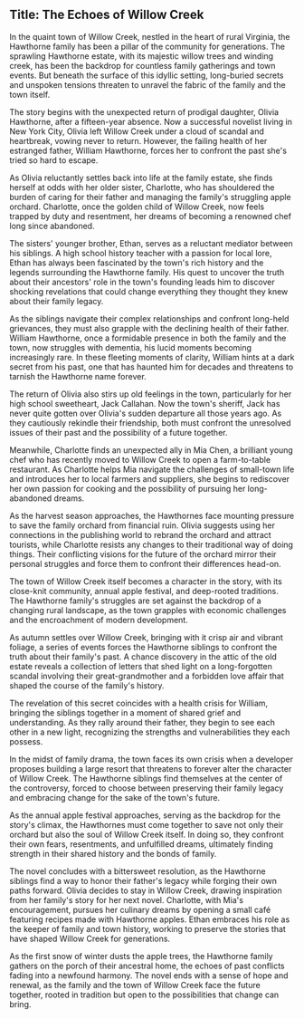
## Title: The Echoes of Willow Creek

In the quaint town of Willow Creek, nestled in the heart of rural Virginia, the Hawthorne family has been a pillar of the community for generations. The sprawling Hawthorne estate, with its majestic willow trees and winding creek, has been the backdrop for countless family gatherings and town events. But beneath the surface of this idyllic setting, long-buried secrets and unspoken tensions threaten to unravel the fabric of the family and the town itself.

The story begins with the unexpected return of prodigal daughter, Olivia Hawthorne, after a fifteen-year absence. Now a successful novelist living in New York City, Olivia left Willow Creek under a cloud of scandal and heartbreak, vowing never to return. However, the failing health of her estranged father, William Hawthorne, forces her to confront the past she's tried so hard to escape.

As Olivia reluctantly settles back into life at the family estate, she finds herself at odds with her older sister, Charlotte, who has shouldered the burden of caring for their father and managing the family's struggling apple orchard. Charlotte, once the golden child of Willow Creek, now feels trapped by duty and resentment, her dreams of becoming a renowned chef long since abandoned.

The sisters' younger brother, Ethan, serves as a reluctant mediator between his siblings. A high school history teacher with a passion for local lore, Ethan has always been fascinated by the town's rich history and the legends surrounding the Hawthorne family. His quest to uncover the truth about their ancestors' role in the town's founding leads him to discover shocking revelations that could change everything they thought they knew about their family legacy.

As the siblings navigate their complex relationships and confront long-held grievances, they must also grapple with the declining health of their father. William Hawthorne, once a formidable presence in both the family and the town, now struggles with dementia, his lucid moments becoming increasingly rare. In these fleeting moments of clarity, William hints at a dark secret from his past, one that has haunted him for decades and threatens to tarnish the Hawthorne name forever.

The return of Olivia also stirs up old feelings in the town, particularly for her high school sweetheart, Jack Callahan. Now the town's sheriff, Jack has never quite gotten over Olivia's sudden departure all those years ago. As they cautiously rekindle their friendship, both must confront the unresolved issues of their past and the possibility of a future together.

Meanwhile, Charlotte finds an unexpected ally in Mia Chen, a brilliant young chef who has recently moved to Willow Creek to open a farm-to-table restaurant. As Charlotte helps Mia navigate the challenges of small-town life and introduces her to local farmers and suppliers, she begins to rediscover her own passion for cooking and the possibility of pursuing her long-abandoned dreams.

As the harvest season approaches, the Hawthornes face mounting pressure to save the family orchard from financial ruin. Olivia suggests using her connections in the publishing world to rebrand the orchard and attract tourists, while Charlotte resists any changes to their traditional way of doing things. Their conflicting visions for the future of the orchard mirror their personal struggles and force them to confront their differences head-on.

The town of Willow Creek itself becomes a character in the story, with its close-knit community, annual apple festival, and deep-rooted traditions. The Hawthorne family's struggles are set against the backdrop of a changing rural landscape, as the town grapples with economic challenges and the encroachment of modern development.

As autumn settles over Willow Creek, bringing with it crisp air and vibrant foliage, a series of events forces the Hawthorne siblings to confront the truth about their family's past. A chance discovery in the attic of the old estate reveals a collection of letters that shed light on a long-forgotten scandal involving their great-grandmother and a forbidden love affair that shaped the course of the family's history.

The revelation of this secret coincides with a health crisis for William, bringing the siblings together in a moment of shared grief and understanding. As they rally around their father, they begin to see each other in a new light, recognizing the strengths and vulnerabilities they each possess.

In the midst of family drama, the town faces its own crisis when a developer proposes building a large resort that threatens to forever alter the character of Willow Creek. The Hawthorne siblings find themselves at the center of the controversy, forced to choose between preserving their family legacy and embracing change for the sake of the town's future.

As the annual apple festival approaches, serving as the backdrop for the story's climax, the Hawthornes must come together to save not only their orchard but also the soul of Willow Creek itself. In doing so, they confront their own fears, resentments, and unfulfilled dreams, ultimately finding strength in their shared history and the bonds of family.

The novel concludes with a bittersweet resolution, as the Hawthorne siblings find a way to honor their father's legacy while forging their own paths forward. Olivia decides to stay in Willow Creek, drawing inspiration from her family's story for her next novel. Charlotte, with Mia's encouragement, pursues her culinary dreams by opening a small café featuring recipes made with Hawthorne apples. Ethan embraces his role as the keeper of family and town history, working to preserve the stories that have shaped Willow Creek for generations.

As the first snow of winter dusts the apple trees, the Hawthorne family gathers on the porch of their ancestral home, the echoes of past conflicts fading into a newfound harmony. The novel ends with a sense of hope and renewal, as the family and the town of Willow Creek face the future together, rooted in tradition but open to the possibilities that change can bring.
